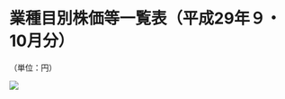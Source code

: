 # 業種目別株価等一覧表（平成29年９・10月分）

（単位：円）

![](https://www.nta.go.jp/tmp/c65e0f49-76ea-4aa2-86a6-a790231fc4ff/images/38ad7a0ab186085e912fe132d5269c8bc0de6f38da8c8cfaf94836a3380c4ccc.jpg)
